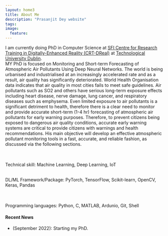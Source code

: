 ```yaml
---
layout: home3
title: About Me
description: "Prasanjit Dey website"
tags: 
image:
  feature: 
---
```

I am currently doing PhD in Computer Science at <a href="https://d-real.ie/">SFI Centre for Research Training in Digitally-Enhanced Reality (CRT-DReal)</a> at <a href="https://www.tudublin.ie/">Technological University Dublin</a>.
<br />
MY PhD is focused on Monitoring and Short-term Forecasting of Atmospheric Air Pollutants Using Deep Neural Networks. The world is being urbanised and industrialised at an increasingly accelerated rate and as a result, air quality has significantly deteriorated. World Health Organisation data indicates that air quality in most cities fails to meet safe guidelines. Air pollutants such as SO2 and others have serious long-term exposure effects including heart disease, nerve damage, lung cancer, and respiratory diseases such as emphysema. Even limited exposure to air pollutants is a significant detriment to health, therefore there is a clear need to monitor and provide accurate short-term (1-4 hr) forecasting of atmospheric air pollutants for early warning purposes. Therefore, to prevent citizens being exposed to dangerous air quality conditions, accurate early warning systems are critical to provide citizens with warnings and health recommendations. His main objective will develop an effective atmospheric pollutant monitoring tools in a fast, accurate, and reliable fashion, as discussed via the following sections.

<br /><br />
Technical skill: Machine Learning, Deep Learning, IoT
<br /><br />

DL/ML Framework/Package: PyTorch, TensorFlow, Scikit-learn, OpenCV, Keras, Pandas

<br /><br/>
Programming languages: Python, C, MATLAB, Ardunio, Git, Shell


#### Recent News

+ (September 2022): Starting my PhD.





